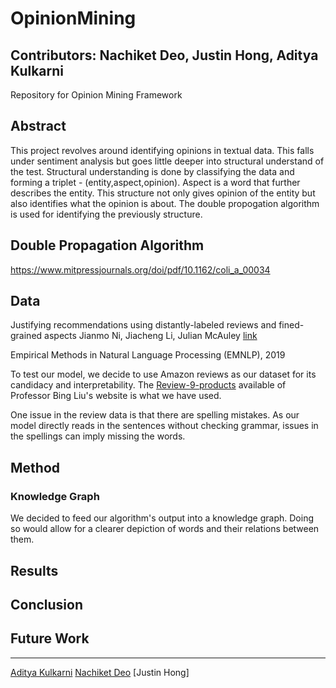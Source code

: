# OpinionMining
## **Contributors**: Nachiket **Deo**, Justin **Hong**, Aditya **Kulkarni**


Repository for Opinion Mining Framework

## Abstract
This project revolves around identifying opinions in textual data. This falls under sentiment analysis but goes little deeper into structural understand of the test. Structural understanding is done by classifying the data and forming a triplet - (entity,aspect,opinion). Aspect is a word that further describes the entity. This structure not only gives opinion of the entity but also identifies what the opinion is about. The double propogation algorithm is used for identifying the previously structure.


## Double Propagation Algorithm


https://www.mitpressjournals.org/doi/pdf/10.1162/coli_a_00034

## Data
Justifying recommendations using distantly-labeled reviews and fined-grained aspects
Jianmo Ni, Jiacheng Li, Julian McAuley [link](https://cseweb.ucsd.edu/~jmcauley/pdfs/emnlp19a.pdf)

Empirical Methods in Natural Language Processing (EMNLP), 2019


To test our model, we decide to use Amazon reviews as our dataset for its candidacy and interpretability. The [Review-9-products](http://www.cs.uic.edu/~liub/FBS/Reviews-9-products.rar) available of Professor Bing Liu's website is what we have used.



One issue in the review data is that there are spelling mistakes. As our model directly reads in the sentences without checking grammar, issues in the spellings can imply missing the words.

## Method


### Knowledge Graph

We decided to feed our algorithm's output into a knowledge graph. Doing so would allow for a clearer depiction of words and their relations between them.

## Results

### 

## Conclusion

## Future Work

---------
[Aditya Kulkarni](https://github.com/adikulkarni11)
[Nachiket Deo](https://github.com/Nachiket18)
[Justin Hong]

